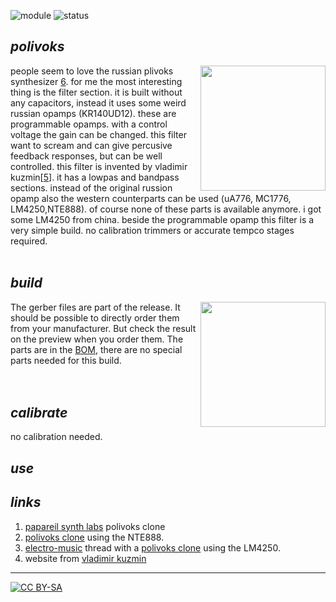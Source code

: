  ![module](https://img.shields.io/badge/module-filter-orange)
![status](https://img.shields.io/badge/status-working-green)

## *polivoks*

<a href="https://photos.google.com/album/AF1QipMEuttl8D54eHz38pUnjgdNbpEEXJatdQuZA4Qf"><img src="https://spielhuus.github.io/elektrophon/images/polivoks-logo-tmb.jpg" height="200px" align="right"></img></a> people seem to love the russian plivoks synthesizer [6][6]. for me the most interesting thing is the filter section. it is built without any capacitors, instead it uses some weird russian opamps (KR140UD12). these are programmable opamps. with a control voltage the gain can be changed. this filter want to scream and can give percusive feedback responses, but can be well controlled. this filter is invented by vladimir kuzmin[[5][5]]. it has a lowpas and bandpass sections. instead of the original russion opamp also the western counterparts can be used (uA776, MC1776, LM4250,NTE888). of course none of these parts is available anymore. i got some LM4250 from china. beside the programmable opamp this filter is a very simple build. no calibration trimmers or accurate tempco stages required.<br/><br>

## *build*

<a href="https://spielhuus.github.io/elektrophon/schemas/polivoks.pdf"><img src="https://spielhuus.github.io/elektrophon/images/polivols-schema-tmb.png" width="200px" align="right"></img></a> The gerber files are part of the release. It should be possible to directly order them from your manufacturer. But check the result on the preview when you order them. The parts are in the [BOM](BOM.md), there are no special parts needed for this build. <br/><br/><br/>

## *calibrate*

no calibration needed.

## *use*

## *links*

1) [papareil synth labs][1] polivoks clone
1) [polivoks clone][2] using the NTE888.
1) [electro-music][3] thread with a [polivoks clone][4] using the LM4250. 
1) website from [vladimir kuzmin][5]
---
[![CC BY-SA](https://licensebuttons.net/l/by-sa/3.0/88x31.png)](https://creativecommons.org/licenses/by-sa/4.0/)


[1]: http://m.bareille.free.fr/modular1/vcf_polivoks/vcf_polivoks.htm
[2]: https://modularsynthesis.com/kuzmin/polivoks/djb-polivoks_schematic.jpg
[3]: http://electro-music.com/forum/topic-65609.html
[4]: http://electro-music.com/forum/phpbb-files/polivoks_vcf_soft_917.png
[5]: http://www.muztech.com/company.php
[6]: https://www.youtube.com/watch?v=s8BHnQAXdr4
